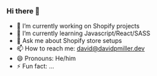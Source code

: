 ### Hi there 👋

- 🔭 I’m currently working on Shopify projects
- 🌱 I’m currently learning Javascript/React/SASS
- 💬 Ask me about Shopify store setups
- 📫 How to reach me: david@davidpmiller.dev
- 😄 Pronouns: He/him
- ⚡ Fun fact: ...
